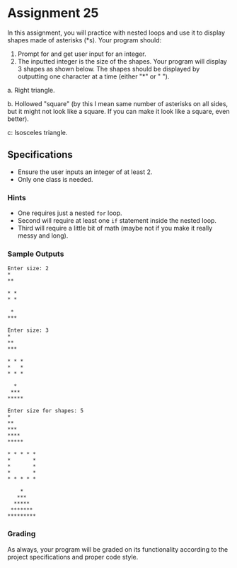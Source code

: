 # Assignment 25

In this assignment, you will practice with nested loops and use it to display shapes made of asterisks (\*s). Your program should:

1. Prompt for and get user input for an integer.
2. The inputted integer is the size of the shapes. Your program will display 3 shapes as shown below. The shapes should be displayed by outputting one character at a time (either "\*" or " ").

a. Right triangle.

b. Hollowed "square" (by this I mean same number of asterisks on all sides, but it might not look like a square. If you can make it look like a square, even better).

c: Isosceles triangle.

## Specifications

* Ensure the user inputs an integer of at least 2.
* Only one class is needed.

### Hints

* One requires just a nested `for` loop.
* Second will require at least one `if` statement inside the nested loop.
* Third will require a little bit of math (maybe not if you make it really messy and long).

### Sample Outputs

```
Enter size: 2
*
**

* *
* *

 *
***
```

```
Enter size: 3
*
**
***

* * *
*   *
* * *

  *
 ***
*****
```

```
Enter size for shapes: 5
*
**
***
****
*****

* * * * *
*       *
*       *
*       *
* * * * *

    *    
   ***   
  *****  
 *******
*********
```

### Grading

As always, your program will be graded on its functionality according to the project specifications and proper code style.
